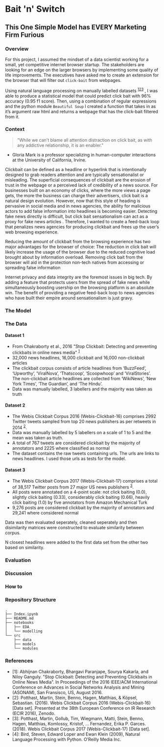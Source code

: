 # Bait 'n' Switch
## This One Simple Model has EVERY Marketing Firm Furious

### Overview

For this project, I assumed the mindset of a data scientist working for a small, yet competitive internet browser startup. The stakeholders are looking for an edge on the larger browsers by implementing some quality of life improvements. The executives have asked me to create an extension for the browser that will filter out `click-bait` from webpages.

Using natural language processing on manually labelled datasets <sup>[1](#myfootnote1)</sup><sup>[2](#dataset2)</sup><sup>[3](#dataset3)</sup> , I was able to produce a statistical model that could predict click bait with 96% accuracy (0.95 f1 score). Then, using a combination of regular expressions and the python module `Beautiful Soup` I created a function that takes in as it’s argument raw html and returns a webpage that has the click-bait filtered from it.


### Context
> "While we can't blame all attention distraction on click bait,
> as with any addictive relationship,
> it is an enabler."
- Gloria Mark is a professor specializing in human-computer interactions at the University of California, Irvine.

Clickbait can be defined as a headline or hyperlink that is intentionally designed to grab 
readers attention and are typically sensationalist or misleading. The superficial consequences of clickbait are the erosion of trust in the webpage or a perceived lack of credibility of a news source. For businesses built on an economy of clicks, where the more views a page gets, the more the business can charge their advertisers, click bait is a natural design evolution. However, now that this style of heading is pervasive in social media and in news agencies, the ability for malicious actors to add false information into headlines is becoming easier. Detecting fake news directly is difficult, but click bait sensationalism can act as a proxy for fake news articles . Therefore, I wanted to create a feed-back loop that penalizes news agencies for producing clickbait and frees up the user’s web browsing experience.

Reducing the amount of clickbait from the browsing experience has two major advantages for the browser of choice: 
The reduction in click bait will likely increase the usage of the browser due to the reduced cognitive load brought about by information overload.
Removing click bait from the browser will aid in the protection non-tech natives from accessing or spreading false information  

Internet privacy and data integrity are the foremost issues in big tech. By adding a feature that protects users from the spread of fake news while simultaneously boosting usership on the browsing platform is an absolute win. The benefit of providing a negative feed-back loop to news agencies who have built their empire around sensationalism is just gravy. 

### The Model

### The Data

#### Dataset 1
 - From Chakraborty et al., 2016 "Stop Clickbait: Detecting and preventing clickbaits in online news media" <sup>[1](#dataset1)</sup>
 - 32,000 news headlines, 16,000 clickbait and 16,000 non-clickbait articles
 -  The clickbait corpus consists of article headlines from ‘BuzzFeed’, ‘Upworthy’, ‘ViralNova’, ‘Thatscoop’, ‘Scoopwhoop’ and ‘ViralStories’. The non-clickbait article headlines are collected from ‘WikiNews’, ’New York Times’, ‘The Guardian’, and ‘The Hindu’.
 - Data was manually labelled, 3 labellers and the majority was taken as truth

#### Dataset 2
- The Webis Clickbait Corpus 2016 (Webis-Clickbait-16) comprises 2992 Twitter tweets sampled from top 20 news publishers as per retweets in 2014 <sup>[2](#dataset2)</sup>.
-  Data was manually labelled by 5 labellers on a scale of 1 to 5 and the mean was taken as truth.
- A total of 767 tweets are considered clickbait by the majority of annotators and 2225 where classified as normal
- The dataset contains the raw tweets containing urls. The urls are links to news headlines. I used those urls as tests for the model. 

#### Dataset 3

- The Webis Clickbait Corpus 2017 (Webis-Clickbait-17) comprises a total of 38,517 Twitter posts from 27 major US news publishers <sup>[3](#dataset3)</sup>. 
- All posts were annotated on a 4-point scale: not click baiting (0.0), slightly click baiting (0.33), considerably click baiting (0.66), heavily click baiting (1.0) by five annotators from Amazon Mechanical Turk
- 9,276 posts are considered clickbait by the majority of annotators and 29,241 where considered normal

Data was then evaluated seperately, cleaned seperately and then disimilarity matrices were constructed to evaluate similarity between corpus. 

N closest headlines were added to the first data set from the other two based on similarity.

### Evaluation


### Discussion


### How to


### Repository Structure
```
.
├── Index.ipynb
├── README.md
├── notebooks
│   ├── EDA
│   └── modelling
└── src
    ├── data
    ├── models
    └── modules
```
### References
- <a name="dataset1">[1]</a>: Abhijnan Chakraborty, Bhargavi Paranjape, Sourya Kakarla, and Niloy Ganguly. "Stop Clickbait: Detecting and Preventing Clickbaits in Online News Media”. In Proceedings of the 2016 IEEE/ACM International Conference on Advances in Social Networks Analysis and Mining (ASONAM), San Fransisco, US, August 2016.
- <a name="dataset2">[2]</a>:  Potthast, Martin, Stein, Benno, Hagen, Matthias, & Köpsel, Sebastian. (2016). Webis Clickbait Corpus 2016 (Webis-Clickbait-16) [Data set]. Presented at the 38th European Conference on IR Research (ECIR 2016), Zenodo.
- <a name="dataset3">[3]</a>: Potthast, Martin, Gollub, Tim, Wiegmann, Matti, Stein, Benno, Hagen, Matthias, Komlossy, Kristof, … Fernandez, Erika P. Garces. (2018). Webis Clickbait Corpus 2017 (Webis-Clickbait-17) [Data set].
- <a name="dataset2">[4]</a>: Bird, Steven, Edward Loper and Ewan Klein (2009), Natural Language Processing with Python. O’Reilly Media Inc.
